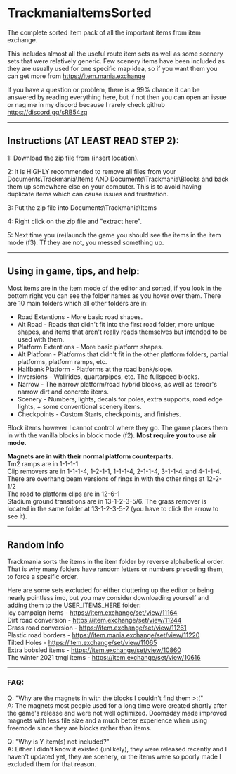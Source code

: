 # TrackmaniaItemsSorted

The complete sorted item pack of all the important items from item exchange. 


This includes almost all the useful route item sets as well as some scenery sets that were relatively generic. Few scenery items have been included as they are usually used for one specific map idea, so if you want them you can get more from https://item.mania.exchange

If you have a question or problem, there is a 99% chance it can be answered by reading everything here, but if not then you can open an issue or nag me in my discord because I rarely check github https://discord.gg/sRB54zg

-----------------------------------

## Instructions (AT LEAST READ STEP 2):

1: Download the zip file from (insert location).

2: It is HIGHLY recommended to remove all files from your Documents\Trackmania\Items AND Documents\Trackmania\Blocks and back them up somewhere else on your computer. This is to avoid having duplicate items which can cause issues and frustration.

3: Put the zip file into Documents\Trackmania\Items

4: Right click on the zip file and "extract here".

5: Next time you (re)launch the game you should see the items in the item mode (f3). Tf they are not, you messed something up.

--------------------------------------

## Using in game, tips, and help:

Most items are in the item mode of the editor and sorted, if you look in the bottom right you can see the folder names as you hover over them. There are 10 main folders which all other folders are in:

* Road Extentions - More basic road shapes.  
* Alt Road - Roads that didn't fit into the first road folder, more unique shapes, and items that aren't really roads themselves but intended to be used with them.  
* Platform Extentions - More basic platform shapes.  
* Alt Platform - Platforms that didn't fit in the other platform folders, partial platforms, platform ramps, etc.  
* Halfbank Platform - Platforms at the road bank/slope.
* Inversions - Wallrides, quartarpipes, etc. The fullspeed blocks.
* Narrow - The narrow platform/road hybrid blocks, as well as teroor's narrow dirt and concrete items.
* Scenery - Numbers, lights, decals for poles, extra supports, road edge lights, + some conventional scenery items.
* Checkpoints - Custom Starts, checkpoints, and finishes.


Block items however I cannot control where they go. The game places them in with the vanilla blocks in block mode (f2). **Most require you to use air mode.**

**Magnets are in with their normal platform counterparts.**  
Tm2 ramps are in 1-1-1-1  
Clip removers are in 1-1-1-4, 1-2-1-1, 1-1-1-4, 2-1-1-4, 3-1-1-4, and 4-1-1-4.  
There are overhang beam versions of rings in with the other rings at 12-2-1/2  
The road to platform clips are in 12-6-1  
Stadium ground transitions are in 13-1-2-3-5/6. The grass remover is located in the same folder at 13-1-2-3-5-2 (you have to click the arrow to see it).

--------------------------------------

## Random Info

Trackmania sorts the items in the item folder by reverse alphabetical order. That is why many folders have random letters or numbers preceding them, to force a spesific order.


Here are some sets excluded for either cluttering up the editor or being nearly pointless imo, but you may consider downloading yourself and adding them to the USER_ITEMS_HERE folder:  
Icy campaign items - https://item.exchange/set/view/11164  
Dirt road conversion - https://item.exchange/set/view/11244  
Grass road conversion - https://item.exchange/set/view/11261  
Plastic road borders - https://item.mania.exchange/set/view/11220  
Tilted Holes - https://item.exchange/set/view/11065  
Extra bobsled items - https://item.exchange/set/view/10860  
The winter 2021 tmgl items - https://item.exchange/set/view/10616  

--------------------------------------

### FAQ:  

Q: "Why are the magnets in with the blocks I couldn't find them >:("  
A: The magnets most people used for a long time were created shortly after the game's release and were not well optimized. Doomsday made improved magnets with less file size and a much better experience when using freemode since they are blocks rather than items.  

Q: "Why is Y item(s) not included?"  
A: Either I didn't know it existed (unlikely), they were released recently and I haven't updated yet, they are scenery, or the items were so poorly made I excluded them for that reason.  
